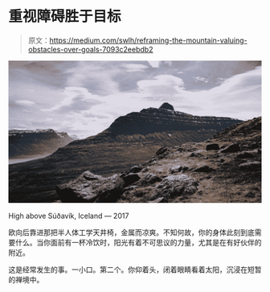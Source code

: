 # 重视障碍胜于目标

> 原文：<https://medium.com/swlh/reframing-the-mountain-valuing-obstacles-over-goals-7093c2eebdb2>

![](img/629c4a36fda802a4c80294087812e5b3.png)

High above Súðavík, Iceland — 2017

欧向后靠进那把半人体工学天井椅，金属而凉爽。不知何故，你的身体此刻到底需要什么。当你面前有一杯冷饮时，阳光有着不可思议的力量，尤其是在有好伙伴的附近。

这是经常发生的事。一小口。第二个。你仰着头，闭着眼睛看着太阳，沉浸在短暂的禅境中。